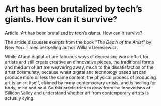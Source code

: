 # Art has been brutalized by tech’s giants. How can it survive?


Article :[Art has been brutalized by tech’s giants. How can it survive?](https://www.technologyreview.com/2020/12/23/1015478/death-of-the-artist-excerpt/)




The article discusses exerpts from the book *"The Death of the Artist"* by New York Times bestselling author William Deresiewicz. 

While AI and digital art are fabulous ways of decreasing work-effort for artists and still create creative an dinnovative pieces, the traditional forms and medium of art are weavering away, much to the dissatisfaction of the artist community, because whilst digital and technology based art can produce more or less the same content, the physical process of producing art is an art itself, claimed by many contemporary artists, and is healing for body, mind and soul. So this article tries to draw from the innovations of Sillicon Valley and understand whether art from contemporary artists is actually dying.
